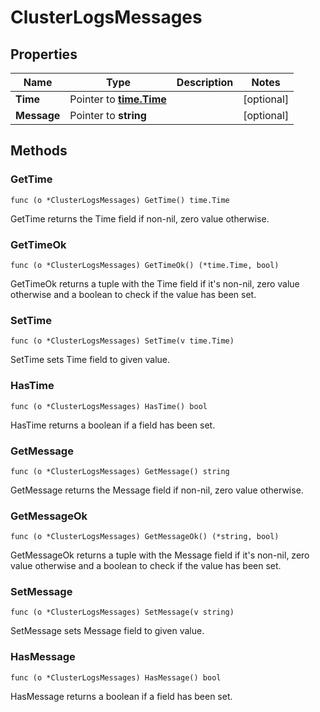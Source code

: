 # ClusterLogsMessages



## Properties

|Name | Type | Description | Notes|
|------------ | ------------- | ------------- | -------------|
|**Time** | Pointer to [**time.Time**](time.Time.md) |  | [optional] |
|**Message** | Pointer to **string** |  | [optional] |

## Methods


### GetTime

`func (o *ClusterLogsMessages) GetTime() time.Time`

GetTime returns the Time field if non-nil, zero value otherwise.

### GetTimeOk

`func (o *ClusterLogsMessages) GetTimeOk() (*time.Time, bool)`

GetTimeOk returns a tuple with the Time field if it's non-nil, zero value otherwise
and a boolean to check if the value has been set.

### SetTime

`func (o *ClusterLogsMessages) SetTime(v time.Time)`

SetTime sets Time field to given value.

### HasTime

`func (o *ClusterLogsMessages) HasTime() bool`

HasTime returns a boolean if a field has been set.

### GetMessage

`func (o *ClusterLogsMessages) GetMessage() string`

GetMessage returns the Message field if non-nil, zero value otherwise.

### GetMessageOk

`func (o *ClusterLogsMessages) GetMessageOk() (*string, bool)`

GetMessageOk returns a tuple with the Message field if it's non-nil, zero value otherwise
and a boolean to check if the value has been set.

### SetMessage

`func (o *ClusterLogsMessages) SetMessage(v string)`

SetMessage sets Message field to given value.

### HasMessage

`func (o *ClusterLogsMessages) HasMessage() bool`

HasMessage returns a boolean if a field has been set.



